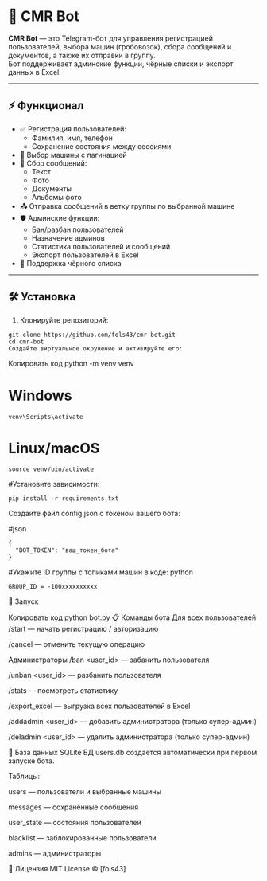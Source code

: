 # 🚛 CMR Bot

**CMR Bot** — это Telegram-бот для управления регистрацией пользователей, выбора машин (гробовозок), сбора сообщений и документов, а также их отправки в группу.  
Бот поддерживает админские функции, чёрные списки и экспорт данных в Excel.

---

## ⚡ Функционал

- ✅ Регистрация пользователей:
  - Фамилия, имя, телефон
  - Сохранение состояния между сессиями
- 🚗 Выбор машины с пагинацией
- 📨 Сбор сообщений:
  - Текст
  - Фото
  - Документы
  - Альбомы фото
- 📤 Отправка сообщений в ветку группы по выбранной машине
- 🛡 Админские функции:
  - Бан/разбан пользователей
  - Назначение админов
  - Статистика пользователей и сообщений
  - Экспорт пользователей в Excel
- 🚫 Поддержка чёрного списка

---

## 🛠 Установка

1. Клонируйте репозиторий:

```
git clone https://github.com/fols43/cmr-bot.git
cd cmr-bot
Создайте виртуальное окружение и активируйте его:
```
Копировать код
python -m venv venv
# Windows
```
venv\Scripts\activate
```
# Linux/macOS
```
source venv/bin/activate
```
#Установите зависимости:
```
pip install -r requirements.txt
```
Создайте файл config.json с токеном вашего бота:

#json
```
{
  "BOT_TOKEN": "ваш_токен_бота"
}
```
#Укажите ID группы с топиками машин в коде:
python
```
GROUP_ID = -100xxxxxxxxxx
```
🚀 Запуск

Копировать код
python bot.py
📋 Команды бота
Для всех пользователей
/start — начать регистрацию / авторизацию

/cancel — отменить текущую операцию

Администраторы
/ban <user_id> — забанить пользователя

/unban <user_id> — разбанить пользователя

/stats — посмотреть статистику

/export_excel — выгрузка всех пользователей в Excel

/addadmin <user_id> — добавить администратора (только супер-админ)

/deladmin <user_id> — удалить администратора (только супер-админ)

💾 База данных
SQLite БД users.db создаётся автоматически при первом запуске бота.

Таблицы:

users — пользователи и выбранные машины

messages — сохранённые сообщения

user_state — состояния пользователей

blacklist — заблокированные пользователи

admins — администраторы

📝 Лицензия
MIT License © [fols43]
